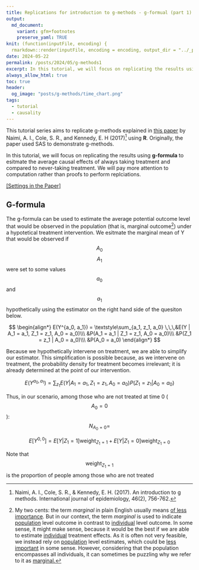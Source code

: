 ```yaml
---
title: Replications for introduction to g-methods - g-formual (part 1)
output:
  md_document:
    variant: gfm+footnotes
    preserve_yaml: TRUE
knit: (function(inputFile, encoding) {
  rmarkdown::render(inputFile, encoding = encoding, output_dir = "../_posts") })
date: 2024-05-22
permalink: /posts/2024/05/g-methods1
excerpt: In this tutorial, we will focus on replicating the results using **g-formula** to estimate the average causal effects of always taking treatment and compared to never-taking treatment. 
always_allow_html: true
toc: true
header:
  og_image: "posts/g-methods/time_chart.png"
tags:
  - tutorial
  - causality
---
```

This tutorial series aims to replicate g-methods explained in [this paper](https://www.ncbi.nlm.nih.gov/pmc/articles/PMC6074945/) by Naimi, A. I., Cole, S. R., and Kennedy, E. H (2017)[^1] using **R**. Originally, the paper used SAS to demonstrate g-methods. 

In this tutorial, we will focus on replicating the results using **g-formula** to esitmate the average causal effects of always taking treatment and compared to never-taking treatment. We will pay more attention to computation rather than proofs to perform replciations.  

<script src="https://cdnjs.cloudflare.com/ajax/libs/mathjax/3.2.0/es5/tex-mml-chtml.js" integrity="sha384-rXsD3xZuwhWh9EeIty12rB2SBatq6DUIlA6rHDe3QVrr3YgGPmbEPF0pHd3VdFiZ" crossorigin="anonymous"></script>

<style>
  .toggle-content {
    display: none; /* Hides the content by default */
    padding-top: 20px; /* Top padding when content is shown */
  }
</style>

<script type="text/javascript">
  function toggle_visibility(event, id) {
    event.preventDefault();
    var element = document.getElementById(id);
    if (element.style.display === 'none' || element.style.display === '') {
      element.style.display = 'block'; 
      if (MathJax) {
        MathJax.typesetPromise([element]).catch(function (error) {
          console.error('Error typesetting MathJax', error);
        });
      }
    } else {
      element.style.display = 'none'; 
    }
  }
</script>


<a href="#" onclick="toggle_visibility(event, 'setting');">[Settings in the Paper]</a>
<div id = "setting" class="toggle-content"> 
  
The empirical setting is to treat HIV with a therapy regimen ($A$) in two time periods ($t = 0, t = 1$). Additionally, we measure the time-varying confounder, HIV viral load ($$Z$$) at times $$t = 0$$ and $$t = 1$$. Note that this time-varying confounder is measured prior to the treatment administered at each time period. Also, we assume $$Z$$ at time 0 is 1 (high, bad health condition) for all subjects. Our outcome is the CD4 count (cells/mm$$^3$$) observed at $$t = 2$$. 

Thus, we have:  

<img src="/images/posts/g-methods/time_chart.png" style="display: block; margin: auto; width: 80%;" />

Under the identifying assumptions described in <a href="[https://onlinelibrary.wiley.com/doi/full/10.1111/jssr.12826](https://www.ncbi.nlm.nih.gov/pmc/articles/PMC6074945/)">the paper</a>, we will estimate the average casual effect of always taking treatment ($a_0 = 1, a_1 = 1$), compared to never taking treatment ($$a_0 = 0, a_1 = 0$$) in both time periods. For notation, we are using subscripts to indicate time periods.
</div>

  
## G-formula

The g-formula can be used to estimate the average potential outcome level that would be observed in the population (that is, marginal outcome[^2]) under a hypotetical treatment intervention. We esitmate the marginal mean of Y that would be observed if $$A_0$$ $$A_1$$ were set to some values $$a_0$$ and $$a_1$$ hypothetically using the estimator on the right hand side of the quesiton below.  

$$ \begin{align*} 
E(Y^{a_0, a_1}) =  \textstyle\sum_{a_1, z_1, a_0} \,\,\,&E(Y | A_1 = a_1, Z_1 = z_1, A_0 = a_0)\\\
&P(A_1 = a_1 | Z_1 = z_1, A_0 = a_0)\\\
&P(Z_1 = z_1 | A_0 = a_0)\\\
&P(A_0 = a_0)
\end{align*} 
$$ 

Because we hypothetically intervene on treatment, we are able to simplify our estimator. This simplification is possible because, as we intervene on treatment, the probability density for treatment becomes irrelevant; it is already determined at the point of our intervention.

$$E(Y^{a_0, a_1}) =  \textstyle\sum_{z_1} E(Y | A_1 = a_1, Z_1 = z_1, A_0 = a_0) P(Z_1 = z_1 | A_0 = a_0)$$

Thus, in our scenario, among those who are not treated at time 0 ($$A_0 = 0$$): $$N_{A_0 = 0} = $$

$$E[Y^{0, 0}] = E[Y | Z_1 = 1] \text{weight}_{Z_1 = 1} +  E[Y | Z_1 = 0] \text{weight}_{Z_1 = 0} $$  

Note that $$\text{weight}_{Z_1 = 1}$$ is the proportion of people among those who are not treated 

[^1]: Naimi, A. I., Cole, S. R., & Kennedy, E. H. (2017). An introduction to g methods. International journal of epidemiology, 46(2), 756-762.
[^2]: My two cents: the term <em>marginal</em> in plain English usually means <ins>of less importance</ins>. But in our context, the term <em>marginal</em> is used to indicate <ins>population</ins> level outcome in contrast to <ins>individual</ins> level outcome. In some sense, it might make sense, because it would be the best if we are able to estimate <ins>individual</ins> treatment effects. As it is often not very feasible, we instead rely on <ins>population</ins> level estimates, which could be <ins>less important</ins> in some sense. However, considering that the population encompasses all individuals, it can sometimes be puzzling why we refer to it as <ins>marginal.<ins>


